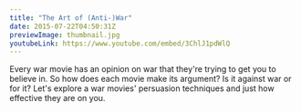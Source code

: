 ```yaml
---
title: "The Art of (Anti-)War"
date: 2015-07-22T04:50:31Z
previewImage: thumbnail.jpg
youtubeLink: https://www.youtube.com/embed/3ChlJ1pdWlQ
---
```


Every war movie has an opinion on war that they're trying to get you to believe in. So how does each movie make its argument? Is it against war or for it? Let's explore a war movies' persuasion techniques and just how effective they are on you.
